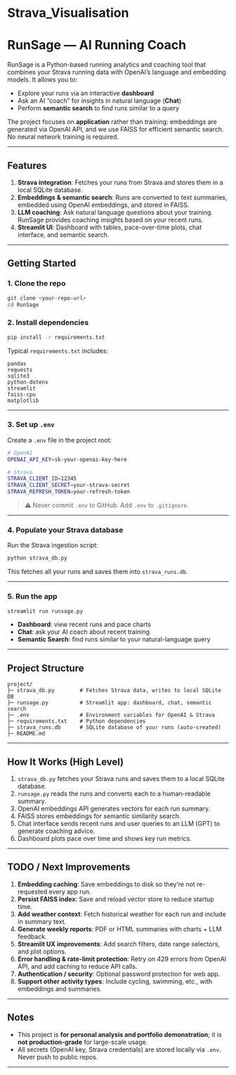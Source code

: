 # Strava_Visualisation

# RunSage — AI Running Coach

RunSage is a Python-based running analytics and coaching tool that combines your Strava running data with OpenAI’s language and embedding models. It allows you to:

* Explore your runs via an interactive **dashboard**
* Ask an AI “coach” for insights in natural language (**Chat**)
* Perform **semantic search** to find runs similar to a query

The project focuses on **application** rather than training: embeddings are generated via OpenAI API, and we use FAISS for efficient semantic search. No neural network training is required.

---

## Features

1. **Strava integration**: Fetches your runs from Strava and stores them in a local SQLite database.
2. **Embeddings & semantic search**: Runs are converted to text summaries, embedded using OpenAI embeddings, and stored in FAISS.
3. **LLM coaching**: Ask natural language questions about your training. RunSage provides coaching insights based on your recent runs.
4. **Streamlit UI**: Dashboard with tables, pace-over-time plots, chat interface, and semantic search.

---

## Getting Started

### 1. Clone the repo

```bash
git clone <your-repo-url>
cd RunSage
```

### 2. Install dependencies

```bash
pip install -r requirements.txt
```

Typical `requirements.txt` includes:

```
pandas
requests
sqlite3
python-dotenv
streamlit
faiss-cpu
matplotlib
```

---

### 3. Set up `.env`

Create a `.env` file in the project root:

```bash
# OpenAI
OPENAI_API_KEY=sk-your-openai-key-here

# Strava
STRAVA_CLIENT_ID=12345
STRAVA_CLIENT_SECRET=your-strava-secret
STRAVA_REFRESH_TOKEN=your-refresh-token
```

> ⚠️ Never commit `.env` to GitHub. Add `.env` to `.gitignore`.

---

### 4. Populate your Strava database

Run the Strava ingestion script:

```bash
python strava_db.py
```

This fetches all your runs and saves them into `strava_runs.db`.

---

### 5. Run the app

```bash
streamlit run runsage.py
```

* **Dashboard**: view recent runs and pace charts
* **Chat**: ask your AI coach about recent training
* **Semantic Search**: find runs similar to your natural-language query

---

## Project Structure

```
project/
├─ strava_db.py        # Fetches Strava data, writes to local SQLite DB
├─ runsage.py          # Streamlit app: dashboard, chat, semantic search
├─ .env                # Environment variables for OpenAI & Strava
├─ requirements.txt    # Python dependencies
├─ strava_runs.db      # SQLite database of your runs (auto-created)
├─ README.md
```

---

## How It Works (High Level)

1. `strava_db.py` fetches your Strava runs and saves them to a local SQLite database.
2. `runsage.py` reads the runs and converts each to a human-readable summary.
3. OpenAI embeddings API generates vectors for each run summary.
4. FAISS stores embeddings for semantic similarity search.
5. Chat interface sends recent runs and user queries to an LLM (GPT) to generate coaching advice.
6. Dashboard plots pace over time and shows key run metrics.

---

## TODO / Next Improvements

1. **Embedding caching**: Save embeddings to disk so they’re not re-requested every app run.
2. **Persist FAISS index**: Save and reload vector store to reduce startup time.
3. **Add weather context**: Fetch historical weather for each run and include in summary text.
4. **Generate weekly reports**: PDF or HTML summaries with charts + LLM feedback.
5. **Streamlit UX improvements**: Add search filters, date range selectors, and plot options.
6. **Error handling & rate-limit protection**: Retry on 429 errors from OpenAI API, and add caching to reduce API calls.
7. **Authentication / security**: Optional password protection for web app.
8. **Support other activity types**: Include cycling, swimming, etc., with embeddings and summaries.

---

## Notes

* This project is **for personal analysis and portfolio demonstration**; it is **not production-grade** for large-scale usage.
* All secrets (OpenAI key, Strava credentials) are stored locally via `.env`. Never push to public repos.

---

